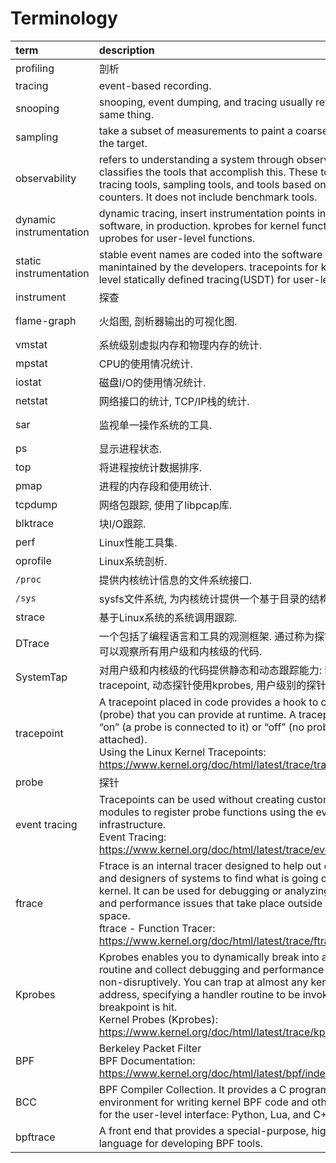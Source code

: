 # Terminology

|term|description|source|
|:---|:---|:---|
|profiling|剖析||
|tracing| event-based recording.||
|snooping| snooping, event dumping, and tracing usually refer to the same thing.||
|sampling| take a subset of measurements to paint a coarse picture of the target.||
|observability| refers to understanding a system through observation, and classifies the tools that accomplish this. These tools includes tracing tools, sampling tools, and tools based on fixed counters. It does not include benchmark tools.||
|dynamic instrumentation| dynamic tracing, insert instrumentation points into live software, in production. kprobes for kernel functions, uprobes for user-level functions.||
|static instrumentation| stable event names are coded into the software and manintained by the developers. tracepoints for kernel, user-level statically defined tracing(USDT) for user-level.||
|instrument| 探查||
|flame-graph|火焰图, 剖析器输出的可视化图.|Brendan Gregg|
|vmstat|系统级别虚拟内存和物理内存的统计.||
|mpstat|CPU的使用情况统计.||
|iostat|磁盘I/O的使用情况统计.||
|netstat|网络接口的统计, TCP/IP栈的统计.||
|sar|监视单一操作系统的工具.|AT&T UNIX|
|ps|显示进程状态.||
|top|将进程按统计数据排序.||
|pmap|进程的内存段和使用统计.||
|tcpdump|网络包跟踪, 使用了libpcap库.||
|blktrace|块I/O跟踪.|Linux|
|perf|Linux性能工具集.|Linux|
|oprofile|Linux系统剖析.|Linux|
|`/proc`|提供内核统计信息的文件系统接口.||
|`/sys`|sysfs文件系统, 为内核统计提供一个基于目录的结构.|Linux|
|strace|基于Linux系统的系统调用跟踪.|Linux|
|DTrace|一个包括了编程语言和工具的观测框架. 通过称为探针的指令点, 可以观察所有用户级和内核级的代码.||
|SystemTap|对用户级和内核级的代码提供静态和动态跟踪能力: 静态探针使用tracepoint, 动态探针使用kprobes, 用户级别的探针使用uprobes.|Linux|
|tracepoint| A tracepoint placed in code provides a hook to call a function (probe) that you can provide at runtime. A tracepoint can be “on” (a probe is connected to it) or “off” (no probe is attached).<br/>Using the Linux Kernel Tracepoints: https://www.kernel.org/doc/html/latest/trace/tracepoints.html ||
|probe| 探针 ||
|event tracing|Tracepoints can be used without creating custom kernel modules to register probe functions using the event tracing infrastructure.<br/>Event Tracing: https://www.kernel.org/doc/html/latest/trace/events.html||
|ftrace|Ftrace is an internal tracer designed to help out developers and designers of systems to find what is going on inside the kernel. It can be used for debugging or analyzing latencies and performance issues that take place outside of user-space.<br/>ftrace - Function Tracer: https://www.kernel.org/doc/html/latest/trace/ftrace.html ||
|Kprobes|Kprobes enables you to dynamically break into any kernel routine and collect debugging and performance information non-disruptively. You can trap at almost any kernel code address, specifying a handler routine to be invoked when the breakpoint is hit.<br/>Kernel Probes (Kprobes): https://www.kernel.org/doc/html/latest/trace/kprobes.html ||
|BPF|Berkeley Packet Filter<br/>BPF Documentation: https://www.kernel.org/doc/html/latest/bpf/index.html ||
|BCC|BPF Compiler Collection. It provides a C programming environment for writing kernel BPF code and other languages for the user-level interface: Python, Lua, and C++.||
|bpftrace|A front end that provides a special-purpose, high-level language for developing BPF tools.||
